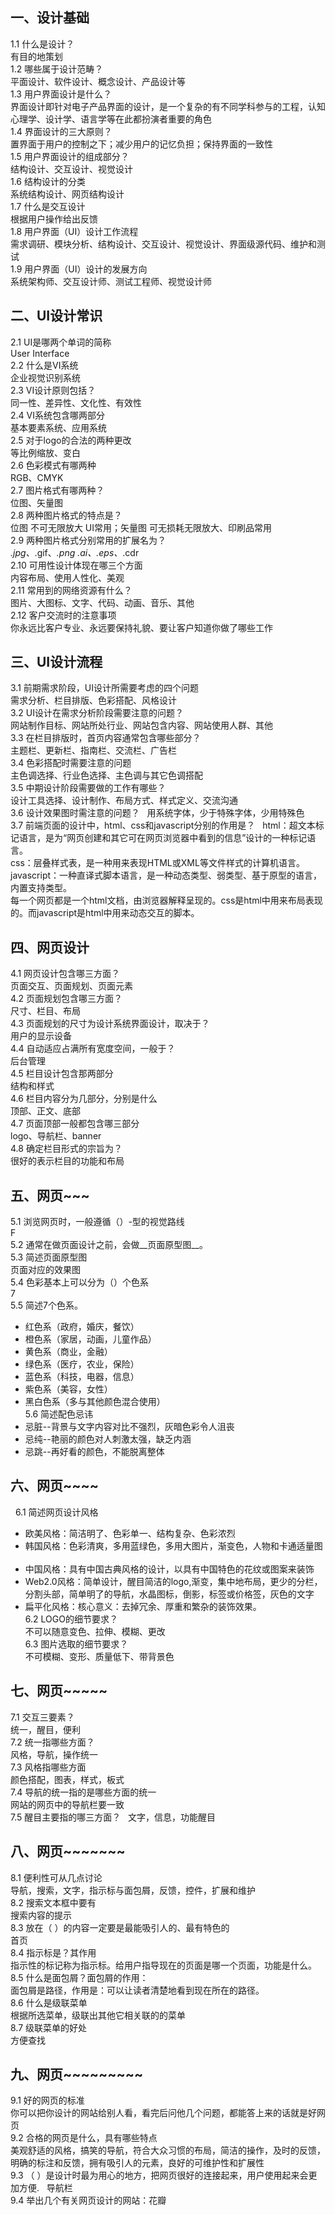 ## 一、设计基础  
1.1 什么是设计？    
有目的地策划  
1.2 哪些属于设计范畴？  
平面设计、软件设计、概念设计、产品设计等  
1.3 用户界面设计是什么？  
界面设计即针对电子产品界面的设计，是一个复杂的有不同学科参与的工程，认知心理学、设计学、语言学等在此都扮演者重要的角色  
1.4 界面设计的三大原则？  
置界面于用户的控制之下；减少用户的记忆负担；保持界面的一致性  
1.5 用户界面设计的组成部分？  
结构设计、交互设计、视觉设计  
1.6 结构设计的分类  
系统结构设计、网页结构设计  
1.7 什么是交互设计  
根据用户操作给出反馈  
1.8 用户界面（UI）设计工作流程  
需求调研、模块分析、结构设计、交互设计、视觉设计、界面级源代码、维护和测试  
1.9 用户界面（UI）设计的发展方向  
系统架构师、交互设计师、测试工程师、视觉设计师  

## 二、UI设计常识  
2.1 UI是哪两个单词的简称  
User Interface  
2.2 什么是VI系统  
企业视觉识别系统  
2.3 VI设计原则包括？  
同一性、差异性、文化性、有效性  
2.4 VI系统包含哪两部分  
基本要素系统、应用系统  
2.5 对于logo的合法的两种更改  
等比例缩放、变白  
2.6 色彩模式有哪两种  
RGB、CMYK  
2.7 图片格式有哪两种？  
位图、矢量图  
2.8 两种图片格式的特点是？  
位图 不可无限放大 UI常用；矢量图 可无损耗无限放大、印刷品常用  
2.9 两种图片格式分别常用的扩展名为？  
*.jpg、*.gif、*.png  *.ai、*.eps、*.cdr  
2.10 可用性设计体现在哪三个方面  
内容布局、使用人性化、美观  
2.11 常用到的网络资源有什么？  
图片、大图标、文字、代码、动画、音乐、其他  
2.12 客户交流时的注意事项  
你永远比客户专业、永远要保持礼貌、要让客户知道你做了哪些工作  
## 三、UI设计流程  
3.1 前期需求阶段，UI设计所需要考虑的四个问题  
需求分析、栏目排版、色彩搭配、风格设计  
3.2 UI设计在需求分析阶段需要注意的问题？  
网站制作目标、网站所处行业、网站包含内容、网站使用人群、其他  
3.3 在栏目排版时，首页内容通常包含哪些部分？  
主题栏、更新栏、指南栏、交流栏、广告栏  
3.4 色彩搭配时需要注意的问题  
主色调选择、行业色选择、主色调与其它色调搭配  
3.5 中期设计阶段需要做的工作有哪些？  
设计工具选择、设计制作、布局方式、样式定义、交流沟通  
3.6 设计效果图时需注意的问题？  
用系统字体，少于特殊字体，少用特殊色  
3.7 前端页面的设计中，html、css和javascript分别的作用是？  
html：超文本标记语言，是为“网页创建和其它可在网页浏览器中看到的信息”设计的一种标记语言。  
css：层叠样式表，是一种用来表现HTML或XML等文件样式的计算机语言。  
javascript：一种直译式脚本语言，是一种动态类型、弱类型、基于原型的语言，内置支持类型。  
每一个网页都是一个html文档，由浏览器解释呈现的。css是html中用来布局表现的。而javascript是html中用来动态交互的脚本。  
## 四、网页设计  
  
4.1 网页设计包含哪三方面？  
页面交互、页面规划、页面元素  
4.2 页面规划包含哪三方面？  
尺寸、栏目、布局  
4.3 页面规划的尺寸为设计系统界面设计，取决于？  
用户的显示设备   
4.4 自动适应占满所有宽度空间，一般于？  
后台管理  
4.5 栏目设计包含那两部分  
结构和样式  
4.6 栏目内容分为几部分，分别是什么  
顶部、正文、底部  
4.7 页面顶部一般都包含哪三部分  
logo、导航栏、banner    
4.8 确定栏目形式的宗旨为？  
很好的表示栏目的功能和布局  
## 五、网页~~~
  
5.1 浏览网页时，一般遵循（）-型的视觉路线  
F  
5.2 通常在做页面设计之前，会做__页面原型图__。  
5.3 简述页面原型图  
页面对应的效果图  
5.4 色彩基本上可以分为（）个色系  
7  
5.5 简述7个色系。  
+ 红色系（政府，婚庆，餐饮）  
+ 橙色系（家居，动画，儿童作品）  
+ 黄色系（商业，金融）  
+ 绿色系（医疗，农业，保险）  
+ 蓝色系（科技，电器，信息）  
+ 紫色系（美容，女性）  
+ 黑白色系（多与其他颜色混合使用）  
5.6 简述配色忌讳  
+ 忌脏--背景与文字内容对比不强烈，灰暗色彩令人沮丧  
+ 忌纯--艳丽的颜色对人刺激太强，缺乏内涵  
+ 忌跳--再好看的颜色，不能脱离整体   
## 六、网页~~~~  
  
6.1 简述网页设计风格  
+ 欧美风格：简洁明了、色彩单一、结构复杂、色彩浓烈  
+ 韩国风格：色彩清爽，多用蓝绿色，多用大图片，渐变色，人物和卡通适量图  
+ 中国风格：具有中国古典风格的设计，以具有中国特色的花纹或图案来装饰  
+ Web2.0风格：简单设计，醒目简洁的logo,渐变，集中地布局，更少的分栏，分割头部，简单明了的导航，水晶图标，倒影，标签或价格签，灰色的文字  
+ 扁平化风格：核心意义：去掉冗余、厚重和繁杂的装饰效果。  
6.2 LOGO的细节要求？  
不可以随意变色、拉伸、模糊、更改  
6.3 图片选取的细节要求？  
不可模糊、变形、质量低下、带背景色  
## 七、网页~~~~~  
  
7.1 交互三要素？  
统一，醒目，便利  
7.2 统一指哪些方面？  
风格，导航，操作统一  
7.3 风格指哪些方面  
颜色搭配，图表，样式，板式  
7.4 导航的统一指的是哪些方面的统一  
网站的网页中的导航栏要一致  
7.5 醒目主要指的哪三方面？  
文字，信息，功能醒目  
## 八、网页~~~~~~~  
  
8.1 便利性可从几点讨论  
导航，搜索，文字，指示标与面包屑，反馈，控件，扩展和维护  
8.2 搜索文本框中要有  
搜索内容的提示  
8.3 放在（ ）的内容一定要是最能吸引人的、最有特色的  
首页  
8.4 指示标是？其作用  
指示性的标记称为指示标。给用户指导现在的页面是哪一个页面，功能是什么。  
8.5 什么是面包屑？面包屑的作用：  
面包屑是路径，作用是：可以让读者清楚地看到现在所在的路径。  
8.6 什么是级联菜单  
根据所选菜单，级联出其他它相关联的的菜单  
8.7 级联菜单的好处  
方便查找
## 九、网页~~~~~~~~~  
  
9.1 好的网页的标准   
你可以把你设计的网站给别人看，看完后问他几个问题，都能答上来的话就是好网页  
9.2 合格的网页是什么，具有哪些特点  
美观舒适的风格，搞笑的导航，符合大众习惯的布局，简洁的操作，及时的反馈，明确的标注和反馈，拥有吸引人的元素，良好的可维护性和扩展性    
9.3 （ ）是设计时最为用心的地方，把网页很好的连接起来，用户使用起来会更加方便.  
导航栏  
9.4 举出几个有关网页设计的网站：花瓣  
